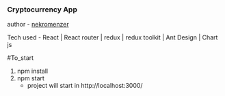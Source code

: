 <h3 color="yellow">Cryptocurrency App</h3>

author - <a href="https://github.com/Nekromenzer">nekromenzer </a>

Tech used - React | React router | redux | redux toolkit | Ant Design | Chart js 

#To_start 
01. npm install 
02. npm start 
    - project will start in http://localhost:3000/ 



